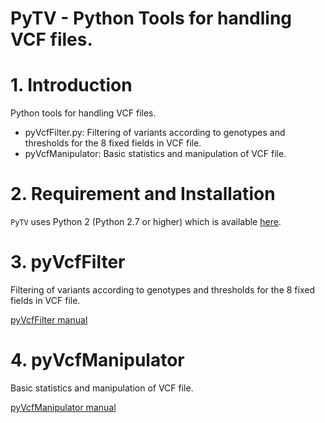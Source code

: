 # PyTV - Python Tools for handling VCF files.

# 1. Introduction

Python tools for handling VCF files.

* pyVcfFilter.py: Filtering of variants according to genotypes and thresholds for the 8 fixed fields in VCF file.
* pyVcfManipulator: Basic statistics and manipulation of VCF file.  
					
# 2. Requirement and Installation

`PyTV` uses Python 2 (Python 2.7 or higher) which is available [here](https://www.python.org/).

# 3. pyVcfFilter

Filtering of variants according to genotypes and thresholds for the 8 fixed fields in VCF file.

[pyVcfFilter manual](https://github.com/felixfan/PyTV/wiki/pyVcfFilter-manual)

# 4. pyVcfManipulator

Basic statistics and manipulation of VCF file.   

[pyVcfManipulator manual](https://github.com/felixfan/PyTV/wiki/pyVcfManipulator-manual)
